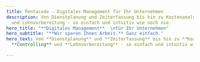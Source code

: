 ```yaml
---
title: Pentacode - Digitales Management für Ihr Unternehmen
description: Von Dienstplanung und Zeiterfassung bis hin zu Kostenanalyse, Controlling
  und Lohnvorbereitung - so einfach und intuitiv wie noch nie.
hero_title: "**Digitales Management**  \nfür Ihr Unternehmen"
hero_subtitle: "**Wir sparen Ihnen Arbeit.** Ganz einfach."
hero_text: Von **Dienstplanung** und **Zeiterfassung** bis hin zu **Kostenanalyse**,
  **Controlling** und **Lohnvorbereitung** - so einfach und intuitiv wie noch nie.

---
```

